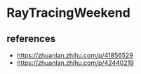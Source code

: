 # RayTracingWeekend

## references

- https://zhuanlan.zhihu.com/p/41856529
- https://zhuanlan.zhihu.com/p/42440219